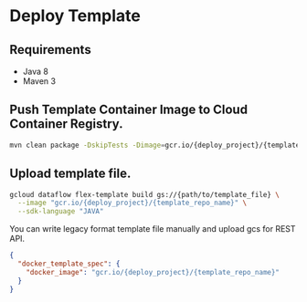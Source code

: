 # Deploy Template

## Requirements

* Java 8
* Maven 3

## Push Template Container Image to Cloud Container Registry.

```sh
mvn clean package -DskipTests -Dimage=gcr.io/{deploy_project}/{template_repo_name}
```

## Upload template file.

```sh
gcloud dataflow flex-template build gs://{path/to/template_file} \
  --image "gcr.io/{deploy_project}/{template_repo_name}" \
  --sdk-language "JAVA"
```

You can write legacy format template file manually and upload gcs for REST API.

```json
{
  "docker_template_spec": {
    "docker_image": "gcr.io/{deploy_project}/{template_repo_name}"
  }
}
```